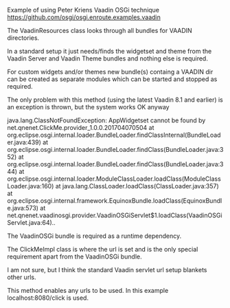 Example of using Peter Kriens Vaadin OSGi technique https://github.com/osgi/osgi.enroute.examples.vaadin

The VaadinResources class looks through all bundles for VAADIN directories.

In a standard setup it just needs/finds the widgetset and theme from the Vaadin Server and Vaadin Theme bundles and nothing else is required.

For custom widgets and/or themes new bundle(s) containg a VAADIN dir can be created as separate modules which can be started and stopped as required.

The only problem with this method (using the latest Vaadin 8.1 and earlier) is an exception is thrown, but the system works OK anyway

java.lang.ClassNotFoundException: AppWidgetset cannot be found by net.qnenet.ClickMe.provider_1.0.0.201704070504
at org.eclipse.osgi.internal.loader.BundleLoader.findClassInternal(BundleLoader.java:439)
at org.eclipse.osgi.internal.loader.BundleLoader.findClass(BundleLoader.java:352)
at org.eclipse.osgi.internal.loader.BundleLoader.findClass(BundleLoader.java:344)
at org.eclipse.osgi.internal.loader.ModuleClassLoader.loadClass(ModuleClassLoader.java:160)
at java.lang.ClassLoader.loadClass(ClassLoader.java:357)
at org.eclipse.osgi.internal.framework.EquinoxBundle.loadClass(EquinoxBundle.java:573)
at net.qnenet.vaadinosgi.provider.VaadinOSGiServlet$1.loadClass(VaadinOSGiServlet.java:64)..

The VaadinOSGi bundle is required as a runtime dependency.

The ClickMeImpl class is where the url is set and is the only special requirement apart from the VaadinOSGi bundle.

I am not sure, but I think the standard Vaadin servlet url setup blankets other urls. 

This method enables any urls to be used.  In this example localhost:8080/click is used.

